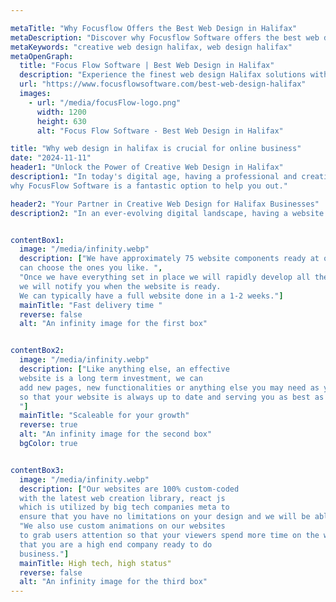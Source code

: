 ```yaml
---

metaTitle: "Why Focusflow Offers the Best Web Design in Halifax"
metaDescription: "Discover why Focusflow Software offers the best web design services in Halifax, combining creativity and technology for custom solutions."
metaKeywords: "creative web design halifax, web design halifax"
metaOpenGraph:
  title: "Focus Flow Software | Best Web Design in Halifax"
  description: "Experience the finest web design Halifax solutions with Focusflow Software, blending creativity with cutting-edge technology."
  url: "https://www.focusflowsoftware.com/best-web-design-halifax"
  images:
    - url: "/media/focusFlow-logo.png"
      width: 1200
      height: 630
      alt: "Focus Flow Software - Best Web Design in Halifax"

title: "Why web design in halifax is crucial for online business"
date: "2024-11-11"
header1: "Unlock the Power of Creative Web Design in Halifax"
description1: "In today's digital age, having a professional and creative website is crucial for your business's success. A well-designed website not only enhances your brand’s reputation but also serves as an essential tool for engaging clients. Whether it’s providing essential information about your services, offering a seamless booking experience, or enabling e-commerce, a great website makes your business more accessible, efficient, and credible. At our Halifax-based web design agency, we specialize in creating stunning, user-friendly websites tailored to your needs, helping you stand out and grow online. Here are three reasons
why FocusFlow Software is a fantastic option to help you out."

header2: "Your Partner in Creative Web Design for Halifax Businesses"
description2: "In an ever-evolving digital landscape, having a website that’s both visually engaging and functionally robust is essential for growth. At FocusFlow Software, our expertise in web design for Halifax businesses ensures your online presence not only meets industry standards but sets you apart from the competition. We’re committed to delivering custom, scalable solutions designed to grow with your business. Ready to elevate your brand and drive more success online? Reach out to discover how we can transform your vision into a powerful, creative web design."


contentBox1:
  image: "/media/infinity.webp"
  description: ["We have approximately 75 website components ready at our that can be quickly implemented into any new project. When you work with us we will go through these components and you
  can choose the ones you like. ",
  "Once we have everything set in place we will rapidly develop all the pages in your website and
  we will notify you when the website is ready.
  We can typically have a full website done in a 1-2 weeks."]
  mainTitle: "Fast delivery time "
  reverse: false
  alt: "An infinity image for the first box"


contentBox2:
  image: "/media/infinity.webp"
  description: ["Like anything else, an effective
  website is a long term investment, we can
  add new pages, new functionalities or anything else you may need as your business grows
  so that your website is always up to date and serving you as best as it possibly can.
  "]
  mainTitle: "Scaleable for your growth"
  reverse: true
  alt: "An infinity image for the second box"
  bgColor: true


contentBox3:
  image: "/media/infinity.webp"
  description: ["Our websites are 100% custom-coded
  with the latest web creation library, react js
  which is utilized by big tech companies meta to
  ensure that you have no limitations on your design and we will be able to modify our existing components to your needs.",
  "We also use custom animations on our websites
  to grab users attention so that your viewers spend more time on the website they get the impression
  that you are a high end company ready to do 
  business."]
  mainTitle: High tech, high status"
  reverse: false
  alt: "An infinity image for the third box"
---
```



